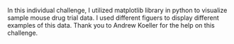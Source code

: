 In this individual challenge, I utilized matplotlib library in python to visualize sample mouse drug trial data. I used different figuers to display different examples of this data. Thank you to Andrew Koeller for the help on this challenge.
